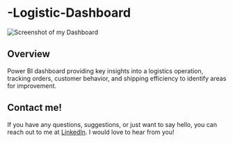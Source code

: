 # -Logistic-Dashboard
![Screenshot of my Dashboard](https://github.com/amasnaoui/Logistic-Dashboard/blob/master/Reports/Logitique%20Dashboard.png)

## Overview
Power BI dashboard providing key insights into a logistics operation, tracking orders, customer behavior, and shipping efficiency to identify areas for improvement.
## Contact me!
If you have any questions, suggestions, or just want to say hello, you can reach out to me at [LinkedIn](https://www.linkedin.com/in/abdelghani-masnaoui/). I would love to hear from you!